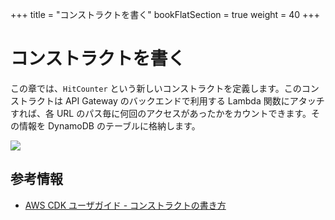 +++
title = "コンストラクトを書く"
bookFlatSection = true
weight = 40
+++

# コンストラクトを書く

この章では、`HitCounter` という新しいコンストラクトを定義します。このコンストラクトは
API Gateway のバックエンドで利用する Lambda 関数にアタッチすれば、各 URL
のパス毎に何回のアクセスがあったかをカウントできます。その情報を DynamoDB のテーブルに格納します。

![](/images/hit-counter.png)

## 参考情報

- [AWS CDK ユーザガイド - コンストラクトの書き方](https://docs.aws.amazon.com/ja_jp/cdk/v1/guide/constructs.html#constructs_author)
